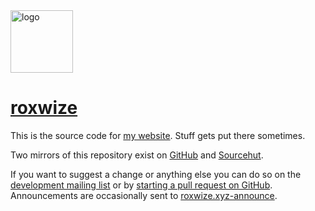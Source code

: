 <img src="https://roxwize.xyz/static/img/logo.png" alt="logo" width="100" />

# [roxwize](https://roxwize.xyz/)

This is the source code for [my website](https://roxwize.xyz/). Stuff gets put there sometimes.

Two mirrors of this repository exist on [GitHub](https://github.com/thekifake/roxwize.xyz) and [Sourcehut](https://git.sr.ht/~roxwize/roxwize.xyz).

If you want to suggest a change or anything else you can do so on the [development mailing list](https://lists.sr.ht/~roxwize/roxwize.xyz-devel) or by [starting a pull request on GitHub](https://github.com/thekifake/roxwize.xyz/pulls). Announcements are occasionally sent to [roxwize.xyz-announce](https://lists.sr.ht/~roxwize/roxwize.xyz-announce).
